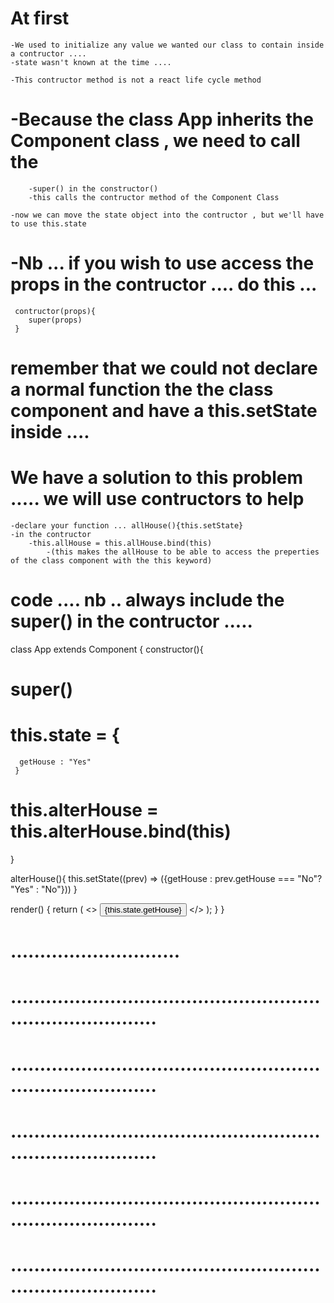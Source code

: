 # At first 
    -We used to initialize any value we wanted our class to contain inside a contructor .... 
    -state wasn't known at the time .... 

    -This contructor method is not a react life cycle method
#   -Because the class App inherits the Component class , we need to call the 
        -super() in the constructor() 
        -this calls the contructor method of the Component Class

    -now we can move the state object into the contructor , but we'll have to use this.state 

#   -Nb ... if you wish to use access the props  in the contructor .... do this ... 
     contructor(props){
        super(props)
     }


# remember that we could not declare a normal function the the class component and have a this.setState inside ....
# We have a solution to this problem ..... we will use contructors to help 
    -declare your function ... allHouse(){this.setState}
    -in the contructor 
        -this.allHouse = this.allHouse.bind(this)
            -(this makes the allHouse to be able to access the preperties of the class component with the this keyword)


# code .... nb .. always include the super() in the contructor ..... 

    
class App extends Component {
  constructor(){
#   super()
#    this.state = { 
      getHouse : "Yes"
     } 
#    this.alterHouse = this.alterHouse.bind(this)
  }

  alterHouse(){
     this.setState((prev) => ({getHouse : prev.getHouse === "No"? "Yes" : "No"}))
  }


  render() { 
    return (
      <>
      <button onClick={this.alterHouse}>{this.state.getHouse}</button>
      </>
    );
  }
}

# .............................

# ..............................................................................
# ..............................................................................
# ..............................................................................
# ..............................................................................
# ..............................................................................

